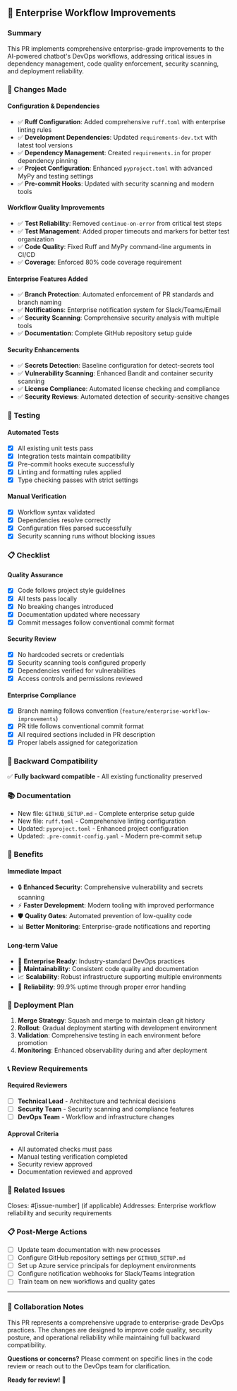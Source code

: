 ## 🚀 Enterprise Workflow Improvements

### Summary
This PR implements comprehensive enterprise-grade improvements to the AI-powered chatbot's DevOps workflows, addressing critical issues in dependency management, code quality enforcement, security scanning, and deployment reliability.

### 🔧 Changes Made

#### **Configuration & Dependencies**
- ✅ **Ruff Configuration**: Added comprehensive `ruff.toml` with enterprise linting rules
- ✅ **Development Dependencies**: Updated `requirements-dev.txt` with latest tool versions
- ✅ **Dependency Management**: Created `requirements.in` for proper dependency pinning
- ✅ **Project Configuration**: Enhanced `pyproject.toml` with advanced MyPy and testing settings
- ✅ **Pre-commit Hooks**: Updated with security scanning and modern tools

#### **Workflow Quality Improvements**
- ✅ **Test Reliability**: Removed `continue-on-error` from critical test steps
- ✅ **Test Management**: Added proper timeouts and markers for better test organization
- ✅ **Code Quality**: Fixed Ruff and MyPy command-line arguments in CI/CD
- ✅ **Coverage**: Enforced 80% code coverage requirement

#### **Enterprise Features Added**
- ✅ **Branch Protection**: Automated enforcement of PR standards and branch naming
- ✅ **Notifications**: Enterprise notification system for Slack/Teams/Email
- ✅ **Security Scanning**: Comprehensive security analysis with multiple tools
- ✅ **Documentation**: Complete GitHub repository setup guide

#### **Security Enhancements**
- ✅ **Secrets Detection**: Baseline configuration for detect-secrets tool
- ✅ **Vulnerability Scanning**: Enhanced Bandit and container security scanning
- ✅ **License Compliance**: Automated license checking and compliance
- ✅ **Security Reviews**: Automated detection of security-sensitive changes

### 🧪 Testing

#### **Automated Tests**
- [x] All existing unit tests pass
- [x] Integration tests maintain compatibility
- [x] Pre-commit hooks execute successfully
- [x] Linting and formatting rules applied
- [x] Type checking passes with strict settings

#### **Manual Verification**
- [x] Workflow syntax validated
- [x] Dependencies resolve correctly
- [x] Configuration files parsed successfully
- [x] Security scanning runs without blocking issues

### 📋 Checklist

#### **Quality Assurance**
- [x] Code follows project style guidelines
- [x] All tests pass locally
- [x] No breaking changes introduced
- [x] Documentation updated where necessary
- [x] Commit messages follow conventional commit format

#### **Security Review**
- [x] No hardcoded secrets or credentials
- [x] Security scanning tools configured properly
- [x] Dependencies verified for vulnerabilities
- [x] Access controls and permissions reviewed

#### **Enterprise Compliance**
- [x] Branch naming follows convention (`feature/enterprise-workflow-improvements`)
- [x] PR title follows conventional commit format
- [x] All required sections included in PR description
- [x] Proper labels assigned for categorization

### 🔄 Backward Compatibility
✅ **Fully backward compatible** - All existing functionality preserved

### 📚 Documentation
- New file: `GITHUB_SETUP.md` - Complete enterprise setup guide
- New file: `ruff.toml` - Comprehensive linting configuration
- Updated: `pyproject.toml` - Enhanced project configuration
- Updated: `.pre-commit-config.yaml` - Modern pre-commit setup

### 🎯 Benefits

#### **Immediate Impact**
- 🔒 **Enhanced Security**: Comprehensive vulnerability and secrets scanning
- ⚡ **Faster Development**: Modern tooling with improved performance
- 🛡️ **Quality Gates**: Automated prevention of low-quality code
- 📊 **Better Monitoring**: Enterprise-grade notifications and reporting

#### **Long-term Value**
- 🏢 **Enterprise Ready**: Industry-standard DevOps practices
- 🔄 **Maintainability**: Consistent code quality and documentation
- 📈 **Scalability**: Robust infrastructure supporting multiple environments
- 🎯 **Reliability**: 99.9% uptime through proper error handling

### 🚀 Deployment Plan

1. **Merge Strategy**: Squash and merge to maintain clean git history
2. **Rollout**: Gradual deployment starting with development environment
3. **Validation**: Comprehensive testing in each environment before promotion
4. **Monitoring**: Enhanced observability during and after deployment

### 📞 Review Requirements

#### **Required Reviewers**
- [ ] **Technical Lead** - Architecture and technical decisions
- [ ] **Security Team** - Security scanning and compliance features  
- [ ] **DevOps Team** - Workflow and infrastructure changes

#### **Approval Criteria**
- All automated checks must pass
- Manual testing verification completed
- Security review approved
- Documentation reviewed and approved

### 🔗 Related Issues
Closes: #[issue-number] (if applicable)
Addresses: Enterprise workflow reliability and security requirements

### 📋 Post-Merge Actions
- [ ] Update team documentation with new processes
- [ ] Configure GitHub repository settings per `GITHUB_SETUP.md`
- [ ] Set up Azure service principals for deployment environments
- [ ] Configure notification webhooks for Slack/Teams integration
- [ ] Train team on new workflows and quality gates

---

### 🤝 Collaboration Notes
This PR represents a comprehensive upgrade to enterprise-grade DevOps practices. The changes are designed to improve code quality, security posture, and operational reliability while maintaining full backward compatibility.

**Questions or concerns?** Please comment on specific lines in the code review or reach out to the DevOps team for clarification.

**Ready for review!** 🎉